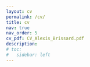 ```yaml
---
layout: cv
permalink: /cv/
title: cv
nav: true
nav_order: 5
cv_pdf: CV_Alexis_Brissard.pdf
description:
# toc:
#   sidebar: left
---
```

